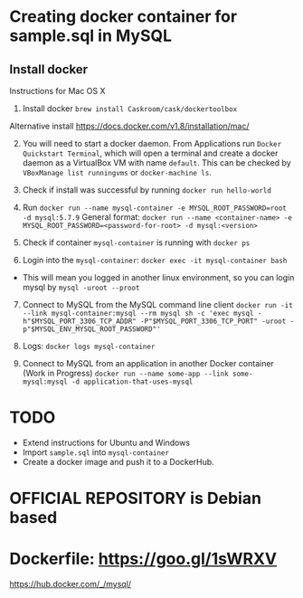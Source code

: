 # Creating docker container for sample.sql in MySQL

## Install docker

Instructions for Mac OS X

1. Install docker
`brew install Caskroom/cask/dockertoolbox`

Alternative install https://docs.docker.com/v1.8/installation/mac/

2. You will need to start a docker daemon.
From Applications run `Docker Quickstart Terminal`, which will open a terminal
and create a docker daemon as a VirtualBox VM with name `default`.
This can be checked by `VBoxManage list runningvms` or `docker-machine ls`.

3. Check if install was successful by running `docker run hello-world`

4. Run `docker run --name mysql-container -e MYSQL_ROOT_PASSWORD=root -d mysql:5.7.9`
General format: `docker run --name <container-name> -e MYSQL_ROOT_PASSWORD=<password-for-root> -d mysql:<version>`

5. Check if container `mysql-container` is running with `docker ps`

6. Login into the `mysql-container`: `docker exec -it mysql-container bash`
 - This will mean you logged in another linux environment, so you can login mysql by `mysql -uroot --proot`

7. Connect to MySQL from the MySQL command line client
`docker run -it --link mysql-container:mysql --rm mysql sh -c 'exec mysql -h"$MYSQL_PORT_3306_TCP_ADDR" -P"$MYSQL_PORT_3306_TCP_PORT" -uroot -p"$MYSQL_ENV_MYSQL_ROOT_PASSWORD"'`

8. Logs: `docker logs mysql-container`

9. Connect to MySQL from an application in another Docker container (Work in Progress)
`docker run --name some-app --link some-mysql:mysql -d application-that-uses-mysql`

# TODO
- Extend instructions for Ubuntu and Windows
- Import `sample.sql` into `mysql-container`
- Create a docker image and push it to a DockerHub.

# OFFICIAL REPOSITORY is Debian based
# Dockerfile: https://goo.gl/1sWRXV
https://hub.docker.com/_/mysql/
